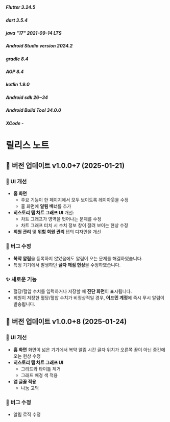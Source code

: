 #    
##### Flutter 3.24.5
##### dart 3.5.4
##### java "17" 2021-09-14 LTS 
##### Android Studio version 2024.2
##### gradle 8.4
##### AGP 8.4
##### kotlin 1.9.0
##### Android sdk 26~34
##### Android Build Tool 34.0.0
##### XCode -
#    


# 릴리스 노트

## 🚀 **버전 업데이트 v1.0.0+7 (2025-01-21)**

### **🔧 UI 개선**
- **홈 화면** 
  - 주요 기능이 한 페이지에서 모두 보이도록 레이아웃을 수정
  - 홈 화면에 **알림 배너**를 추가
- **히스토리 탭 차트 그래프 UI** 개선:
  - 차트 그래프가 영역을 벗어나는 문제를 수정
  - 차트 그래프 터치 시 수치 정보 창이 잘려 보이는 현상 수정
- **회원 관리** 및 **위험 회원 관리** 탭의 디자인을 개선

### **🐛 버그 수정**
- **복약 알림**을 등록하지 않았음에도 알림이 오는 문제를 해결하였습니다.
- 특정 기기에서 발생하던 **글자 깨짐 현상**을 수정하였습니다.

### **✨ 새로운 기능**
- 혈당/혈압 수치를 입력하거나 저장할 때 **진단 화면**이 표시됩니다.
- 회원이 저장한 혈당/혈압 수치가 비정상적일 경우, **어드민 계정**에 즉시 푸시 알림이 발송됩니다.



## 🚀 **버전 업데이트 v1.0.0+8 (2025-01-24)**

### **🔧 UI 개선**
- **홈 화면** 화면이 넓은 기기에서 복약 알림 시간 글자 위치가 오른쪽 끝이 아닌 중간에 오는 현상 수정
- **히스토리 탭 차트 그래프 UI** 
  - 그리드와 타이틀 제거
  - 그래프 배경 색 적용
- **앱 글꼴 적용**
  - 나눔 고딕 

### **🐛 버그 수정**
  - 알림 로직 수정
